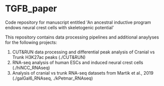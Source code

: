 # TGFB_paper
Code repository for manuscript entitled 'An ancestral inductive program endows neural crest cells with skeletogenic potential'

This repository contains data processing pipelines and additional anaylyses for the following projects:
  1. CUT&RUN data processing and differential peak analysis of Cranial vs Trunk H3K27ac peaks (./CUT&RUN)
  2. RNA-seq analysis of human ESCs and induced neural crest cells (./hiNCC_RNAseq)
  3. Analysis of cranial vs trunk RNA-seq datasets from Martik et al., 2019 (./galGal6_RNAseq, ./kPetmar_RNAseq)
